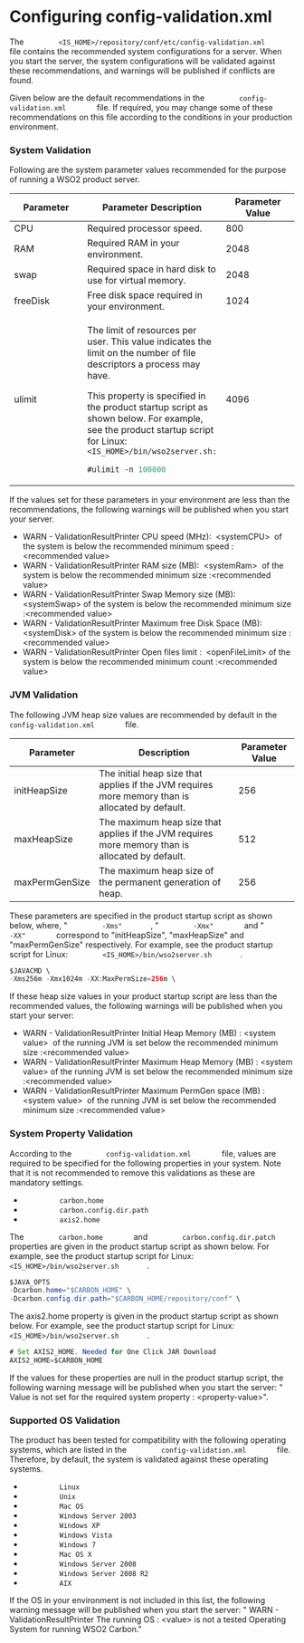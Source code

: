 # Configuring config-validation.xml

The
`         <IS_HOME>/repository/conf/etc/config-validation.xml        `
file contains the recommended system configurations for a server. When
you start the server, the system configurations will be validated
against these recommendations, and warnings will be published if
conflicts are found.

Given below are the default recommendations in the
`         config-validation.xml        ` file. If required, you may
change some of these recommendations on this file according to the
conditions in your production environment.

### System Validation

Following are the system parameter values recommended for the purpose of
running a WSO2 product server.

<table>
<colgroup>
<col style="width: 33%" />
<col style="width: 33%" />
<col style="width: 33%" />
</colgroup>
<thead>
<tr class="header">
<th>Parameter</th>
<th>Parameter Description</th>
<th>Parameter Value</th>
</tr>
</thead>
<tbody>
<tr class="odd">
<td>CPU</td>
<td>Required processor speed.</td>
<td>800</td>
</tr>
<tr class="even">
<td>RAM</td>
<td>Required RAM in your environment.</td>
<td>2048</td>
</tr>
<tr class="odd">
<td>swap</td>
<td>Required space in hard disk to use for virtual memory.</td>
<td>2048</td>
</tr>
<tr class="even">
<td>freeDisk</td>
<td>Free disk space required in your environment.</td>
<td>1024</td>
</tr>
<tr class="odd">
<td>ulimit</td>
<td><div class="content-wrapper">
<p>The limit of resources per user. This value indicates the limit on the number of file descriptors a process may have.</p>
<p>This property is specified in the product startup script as shown below. For example, see the product startup script for Linux: <code>               &lt;IS_HOME&gt;/bin/wso2server.sh:              </code></p>
<div class="code panel pdl" style="border-width: 1px;">
<div class="codeContent panelContent pdl">
<div class="sourceCode" id="cb1" data-syntaxhighlighter-params="brush: java; gutter: false; theme: Confluence" data-theme="Confluence" style="brush: java; gutter: false; theme: Confluence"><pre class="sourceCode java"><code class="sourceCode java"><a class="sourceLine" id="cb1-1" title="1">#ulimit -n <span class="dv">100000</span></a></code></pre></div>
</div>
</div>
</div></td>
<td>4096</td>
</tr>
</tbody>
</table>

If the values set for these parameters in your environment are less than
the recommendations, the following warnings will be published when you
start your server.

-   WARN - ValidationResultPrinter CPU speed (MHz):  \<systemCPU\>  of
    the system is below the recommended minimum speed : \<recommended
    value\>
-   WARN - ValidationResultPrinter RAM size (MB):  \<systemRam\>  of the
    system is below the recommended minimum size :\<recommended value\>
-   WARN - ValidationResultPrinter Swap Memory size (MB): \<systemSwap\>
    of the system is below the recommended minimum size :\<recommended
    value\>
-   WARN - ValidationResultPrinter Maximum free Disk Space (MB):
    \<systemDisk\> of the system is below the recommended minimum size
    :\<recommended value\>
-   WARN - ValidationResultPrinter Open files limit :  \<openFileLimit\>
    of the system is below the recommended minimum count :\<recommended
    value\>  

### JVM Validation

The following JVM heap size values are recommended by default in the
`         config-validation.xml        ` file.

| Parameter      | Description                                                                                      | Parameter Value |
|----------------|--------------------------------------------------------------------------------------------------|-----------------|
| initHeapSize   | The initial heap size that applies if the JVM requires more memory than is allocated by default. | 256             |
| maxHeapSize    | The maximum heap size that applies if the JVM requires more memory than is allocated by default. | 512             |
| maxPermGenSize | The maximum heap size of the permanent generation of heap.                                       | 256             |

These parameters are specified in the product startup script as shown
below, where, " `         -Xms"        `, " `         -Xmx"        `
and " `         -XX"        ` correspond to "initHeapSize",
"maxHeapSize" and "maxPermGenSize" respectively. For example, see the
product startup script for Linux:
`         <IS_HOME>/bin/wso2server.sh        `.

``` java
$JAVACMD \
-Xms256m -Xmx1024m -XX:MaxPermSize=256m \
```

If these heap size values in your product startup script are less than
the recommended values, the following warnings will be published when
you start your server:

-   WARN - ValidationResultPrinter Initial Heap Memory (MB) : \<system
    value\>  of the running JVM is set below the recommended minimum
    size :\<recommended value\>
-   WARN - ValidationResultPrinter Maximum Heap Memory (MB) : \<system
    value\> of the running JVM is set below the recommended minimum size
    :\<recommended value\>
-   WARN - ValidationResultPrinter Maximum PermGen space (MB) :\<system
    value\>  of the running JVM is set below the recommended minimum
    size :\<recommended value\>

### System Property Validation

According to the `         config-validation.xml        ` file, values
are required to be specified for the following properties in your
system. Note that it is not recommended to remove this validations as
these are mandatory settings.

-   `          carbon.home         `
-   `          carbon.config.dir.path         `
-   `          axis2.home         `

The `         carbon.home        ` and
`         carbon.config.dir.patch        ` properties are given in the
product startup script as shown below. For example, see the product
startup script for Linux:
`         <IS_HOME>/bin/wso2server.sh        `.

``` java
$JAVA_OPTS 
-Dcarbon.home="$CARBON_HOME" \
-Dcarbon.config.dir.path="$CARBON_HOME/repository/conf" \
```

The axis2.home property is given in the product startup script as shown
below. For example, see the product startup script for Linux:
`         <IS_HOME>/bin/wso2server.sh        `.

``` java
# Set AXIS2_HOME. Needed for One Click JAR Download
AXIS2_HOME=$CARBON_HOME
```

If the values for these properties are null in the product startup
script, the following warning message will be published when you start
the server: " Value is not set for the required system property :
\<property-value\>".

### Supported OS Validation

The product has been tested for compatibility with the following
operating systems, which are listed in the
`         config-validation.xml        ` file. Therefore, by default,
the system is validated against these operating systems.

-   `          Linux         `
-   `          Unix         `
-   `          Mac OS         `
-   `          Windows Server 2003         `
-   `          Windows XP         `
-   `          Windows Vista         `
-   `          Windows 7         `
-   `          Mac OS X         `
-   `          Windows Server 2008         `
-   `          Windows Server 2008 R2         `
-   `          AIX         `

If the OS in your environment is not included in this list, the
following warning message will be published when you start the server: "
WARN - ValidationResultPrinter The running OS : \<value\> is not a
tested Operating System for running WSO2 Carbon."
